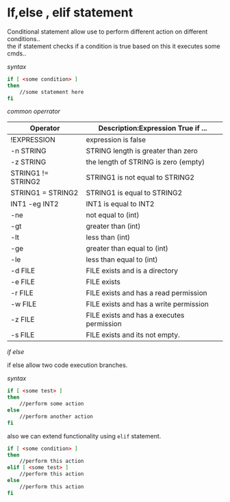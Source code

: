 # If,else , elif statement

Conditional statement allow use to perform different action on different conditions..<br>
the if statement checks if a condition is true based on this it executes some cmds..

*syntax*

```bash
if [ <some condition> ]
then
	//some statement here
fi
```

*common operrator*

Operator | Description:Expression True if ...
----------|----------------------------------
!EXPRESSION | expression is false
-n STRING | STRING length is greater than zero
-z STRING | the length of STRING is zero (empty)
STRING1 != STRING2 | STRING1 is not equal to STRING2
STRING1 = STRING2 | STRING1 is equal to STRING2
INT1 -eg INT2 | INT1 is equal to INT2
-ne | not equal to (int)
-gt | greater than (int)
-lt | less than (int)
-ge | greater than equal to (int)
-le | less than equal to (int)
-d FILE | FILE exists and is a directory
-e FILE | FILE exists
-r FILE | FILE exists and has a read permission
-w FILE | FILE exists and has a write permission
-z FILE | FILE exists and has a executes permission
-s FILE | FILE exists and its not empty.


*if else*

if else allow two code execution branches.

*syntax*

```bash
if [ <some test> ]
then
	//perform some action
else
	//perform another action
fi
```

also we can extend functionality using `elif` statement.

```bash
if [ <some condition> ]
then
	//perform this action
elif [ <some test> ]
	//perform this action
else
	//perform this action
fi
```































